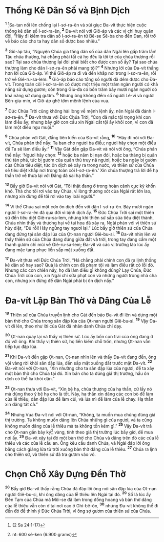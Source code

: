 # Thống Kê Dân Số và Bịnh Dịch
<sup><b>1</b></sup> [^1*]Sa-tan nổi lên chống lại I-sơ-ra-ên và xúi giục Ða-vít thực hiện cuộc thống kê dân số I-sơ-ra-ên. <sup><b>2</b></sup> Ða-vít nói với Giô-áp và các vị chỉ huy quân đội, “Hãy đi kiểm tra dân số I-sơ-ra-ên từ Bê-se Sê-ba cho đến Ðan, rồi trở về báo cáo cho ta hay dân số được bao nhiêu.”

<sup><b>3</b></sup> Giô-áp tâu, “Nguyện Chúa gia tăng dân số của dân Ngài lên gấp trăm lần! Tâu chúa thượng, há chẳng phải tất cả họ đều là tôi tớ của chúa thượng rồi sao? Tại sao chúa thượng lại đòi phải biết cho được con số ấy? Tại sao chúa thượng làm cho dân I-sơ-ra-ên phải mang tội?” <sup><b>4</b></sup> Nhưng lời của Ða-vít thắng hơn lời của Giô-áp. Vì thế Giô-áp ra đi và đến khắp nơi trong I-sơ-ra-ên, rồi trở về Giê-ru-sa-lem. <sup><b>5</b></sup> Giô-áp báo cáo tổng số người đã đếm được cho Ða-vít. Trong toàn cõi I-sơ-ra-ên có được một triệu một trăm ngàn người có khả năng sử dụng gươm; còn trong Giu-đa có bốn trăm bảy mươi ngàn người có khả năng sử dụng gươm. <sup><b>6</b></sup> Nhưng ông không đếm số người Lê-vi và người Bên-gia-min, vì Giô-áp ghê tởm mệnh lệnh của vua.

<sup><b>7</b></sup> Ðức Chúa Trời cũng không hài lòng về mệnh lệnh ấy, nên Ngài đã đánh I-sơ-ra-ên. <sup><b>8</b></sup> Ða-vít thưa với Ðức Chúa Trời, “Con đã mắc tội trọng khi con làm điều ấy; nhưng bây giờ con cầu xin Ngài cất tội ấy khỏi con, vì con đã làm một điều ngu muội.”

<sup><b>9</b></sup> Chúa phán với Gát, đấng tiên kiến của Ða-vít rằng, <sup><b>10</b></sup> “Hãy đi nói với Ða-vít, Chúa phán thế nầy: Ta ban cho ngươi ba điều; ngươi hãy chọn một điều để Ta sẽ làm điều ấy.” <sup><b>11</b></sup> Vậy Gát đến gặp Ða-vít và nói với ông, “Chúa phán thế nầy: ‘Ngươi hãy chọn: <sup><b>12</b></sup> hoặc ba năm bị nạn đói, hoặc ba tháng bị quân thù tàn phá, tức bị gươm của quân thù truy nã ngươi, hoặc ba ngày bị gươm của Chúa tiêu diệt, tức ôn dịch sẽ xảy ra trong nước, và thiên sứ của Chúa sẽ tiêu diệt khắp nơi trong toàn cõi I-sơ-ra-ên.’ Xin chúa thượng trả lời để hạ thần trở về thưa lại với Ðấng đã sai hạ thần.”

<sup><b>13</b></sup> Bấy giờ Ða-vít nói với Gát, “Tôi thật đang ở trong hoàn cảnh cực kỳ khốn khó. Thà cho tôi rơi vào tay Chúa, vì lòng thương xót của Ngài rất lớn lao, nhưng xin đừng để tôi rơi vào tay loài người.”

<sup><b>14</b></sup> Vì thế Chúa sai một cơn ôn dịch đến với dân I-sơ-ra-ên. Bảy mươi ngàn người I-sơ-ra-ên đã qua đời vì bịnh dịch ấy. <sup><b>15</b></sup> Ðức Chúa Trời sai một thiên sứ đến tiêu diệt Giê-ru-sa-lem, nhưng khi thiên sứ sắp sửa tiêu diệt thành, Chúa nhìn thấy và thương hại về tai họa đã xảy ra. Ngài phán với vị thiên sứ hủy diệt, “Ðủ rồi! Hãy ngừng tay ngươi lại.” Lúc bấy giờ thiên sứ của Chúa đang đứng tại sân đập lúa của Ọt-nan người Giê-bu-si. <sup><b>16</b></sup> Ða-vít nhìn lên và thấy thiên sứ của Chúa đang đứng giữa đất và trời, trong tay đang cầm một thanh gươm chỉ mũi về Giê-ru-sa-lem; Ða-vít và các vị trưởng lão lúc ấy đang mặc tang phục liền sấp mặt xuống đất.

<sup><b>17</b></sup> Ða-vít thưa với Ðức Chúa Trời, “Há chẳng phải chính con đã ra lịnh thống kê dân số hay sao? Quả là chính con đã phạm tội và làm điều rất có lỗi đó. Nhưng các con chiên nầy, họ đã làm điều gì không đúng? Lạy Chúa, Ðức Chúa Trời của con, xin Ngài chỉ sửa phạt con và những người trong nhà cha con, nhưng xin đừng để dân Ngài phải bị ôn dịch nầy.”

# Ða-vít Lập Bàn Thờ và Dâng Của Lễ
<sup><b>18</b></sup> Thiên sứ của Chúa truyền lịnh cho Gát đến bảo Ða-vít đi lên và dựng một bàn thờ cho Chúa trong sân đập lúa của Ọt-nan người Giê-bu-si. <sup><b>19</b></sup> Vậy Ða-vít đi lên, theo như lời của Gát đã nhân danh Chúa chỉ dạy.

<sup><b>20</b></sup> Ọt-nan quay lại và thấy vị thiên sứ. Lúc ấy bốn con trai của ông đang ở đó với ông. Khi thấy vị thiên sứ, họ liền kiếm chỗ trốn, nhưng Ọt-nan vẫn tiếp tục đập lúa.

<sup><b>21</b></sup> Khi Ða-vít đến gặp Ọt-nan, Ọt-nan nhìn lên và thấy Ða-vít đang đến, ông vội vàng rời khỏi sân đập lúa, đến sấp mặt xuống đất trước mặt Ða-vít. <sup><b>22</b></sup> Ða-vít nói với Ọt-nan, “Xin nhường cho ta sân đập lúa của ngươi, để ta xây một bàn thờ cho Chúa tại đó. Xin bán cho ta đúng giá thị trường, hầu ôn dịch có thể lìa khỏi dân.”

<sup><b>23</b></sup> Ọt-nan thưa với Ða-vít, “Xin bệ hạ, chúa thượng của hạ thần, cứ lấy nó mà dùng theo ý bệ hạ cho là tốt. Này, hạ thần xin dâng các con bò để làm của lễ thiêu, dàn đập lúa để làm củi, và lúa mì để làm của lễ chay. Hạ thần xin dâng tất cả.”

<sup><b>24</b></sup> Nhưng Vua Ða-vít nói với Ọt-nan, “Không, ta muốn mua chúng đúng giá thị trường. Ta không muốn dâng lên Chúa những gì của ngươi, và ta cũng không muốn dâng của lễ thiêu mà ta không tốn kém gì.” <sup><b>25</b></sup> Vậy Ða-vít trả cho Ọt-nan gần bảy ký[^1] vàng, tính theo giá thị trường lúc bấy giờ, để mua nơi ấy. <sup><b>26</b></sup> Ða-vít xây tại đó một bàn thờ cho Chúa và dâng trên đó các của lễ thiêu và các của lễ cầu an. Ông kêu cầu danh Chúa, và Ngài đáp lời ông bằng cách giáng lửa từ trời xuống bàn thờ dâng của lễ thiêu. <sup><b>27</b></sup> Chúa ra lịnh cho thiên sứ, và thiên sứ đã tra gươm vào vỏ.

# Chọn Chỗ Xây Dựng Ðền Thờ
<sup><b>28</b></sup> Bấy giờ Ða-vít thấy rằng Chúa đã đáp lời ông nơi sân đập lúa của Ọt-nan người Giê-bu-si, khi ông dâng của lễ thiêu lên Ngài tại đó. <sup><b>29</b></sup> Số là lúc ấy Ðền Tạm của Chúa mà Môi-se đã làm trong đồng hoang và bàn thờ dâng của lễ thiêu vẫn còn ở tại nơi cao ở Ghi-bê-ôn, <sup><b>30</b></sup> nhưng Ða-vít không thể đi đến đó để thỉnh ý Ðức Chúa Trời, vì ông sợ gươm của thiên sứ của Chúa.

[^1]: nt: 600 sê-ken (6.900 grams)
[^1*]: (2 Sa 24:1-17)
